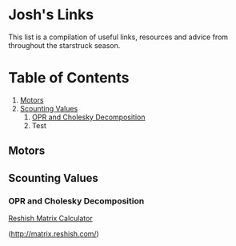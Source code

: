 # Josh's Links

This list is a compilation of useful links, resources and advice from throughout the starstruck season.

# Table of Contents
1. [Motors](#Motors)
2. [Scounting Values](#Scounting-Values)
    1. [OPR and Cholesky Decomposition](#OPR-and-Cholesky-Decomposition)
    2. Test 


## Motors <a name="Motors"></a>


## Scounting Values <a name="Scounting-Values"></a>


### OPR and Cholesky Decomposition <a name="OPR-and-Cholesky-Decomposition"></a>

[Reshish Matrix Calculator](http://matrix.reshish.com/)

(http://matrix.reshish.com/)
